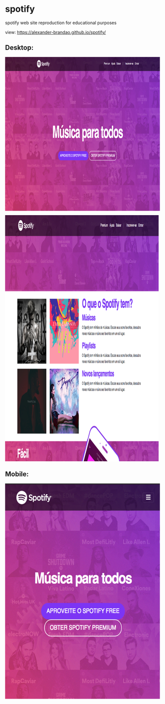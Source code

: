 # spotify
spotify web site reproduction for educational purposes

view: https://alexander-brandao.github.io/spotify/

## Desktop:
<p> 
<img align="center" width="1000" height="500" src="https://raw.githubusercontent.com/alexander-brandao/spotify/main/imagens/desktop1.png"
</p>
  
<p> 
<img align="center" width="500" height="800" src="https://raw.githubusercontent.com/alexander-brandao/spotify/main/imagens/desktop2.png"
</p>
  
## Mobile:

<p> 
<img align="center" width="600" height="700" src="https://raw.githubusercontent.com/alexander-brandao/spotify/main/imagens/mobile.png"
</p>
